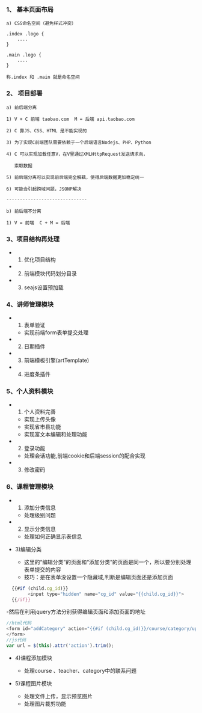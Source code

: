 ### 1、 基本页面布局
	
    a) CSS命名空间（避免样式冲突）

    .index .logo {
    	....
    }

    .main .logo {
    	....
    }

    称.index 和 .main 就是命名空间
### 2、 项目部署

    a) 前后端分离

    1) V + C 前端 taobao.com  M = 后端 api.taobao.com

    2) C 靠JS、CSS、HTML 是不能实现的

    3) 为了实现C前端团队需要依赖于一个后端语言Nodejs、PHP、Python

    4) C 可以实现加载任意V，在V里通过XMLHttpRequest发送请求向，

   	   索取数据

   	5) 前后端分离可以实现前后端完全解藕，使得后端数据更加稳定统一

   	6) 可能会引起跨域问题，JSONP解决

   	------------------------------

    b) 前后端不分离

    1) V = 前端  C + M = 后端
### 3、项目结构再处理
   - 1) 优化项目结构
   - 2) 前端模块代码划分目录
   - 3) seajs设置预加载


### 4、讲师管理模块

   - 1) 表单验证
      * 实现前端form表单提交处理
   - 2) 日期插件
   - 3) 前端模板引擎(artTemplate)
   - 4) 进度条插件


### 5、个人资料模块
   - 1) 个人资料完善 
     * 实现上传头像
     * 实现省市县功能
     * 实现富文本编辑和处理功能
   - 2) 登录功能
     * 处理会话功能,前端cookie和后端session的配合实现
   - 3) 修改密码


### 6、课程管理模块

  - 1) 添加分类信息

     * 处理级别问题

  - 2) 显示分类信息

     * 处理如何正确显示表信息

  - 3)编辑分类

    * 这里的“编辑分类”的页面和“添加分类”的页面是同一个，所以要分别处理表单提交的内容
    * 技巧：是在表单没设置一个隐藏域,判断是编辑页面还是添加页面
```js
  {{#if (child.cg_id)}}
        <input type="hidden" name="cg_id" value="{{child.cg_id}}">
  {{/if}}
```
-然后在利用jquery方法分别获得编辑页面和添加页面的地址

```js
//html代码
<form id="addCategory" action="{{#if (child.cg_id)}}/course/category/update{{else}}/course/category/add{{/if}}" class="form-horizontal">
</form>
//js代码
var url = $(this).attr('action').trim();
```

 - 4)课程添加模块

   * 处理course 、teacher、category中的联系问题

 - 5)课程图片模块

   * 处理文件上传，显示预览图片
   * 处理图片裁剪功能


